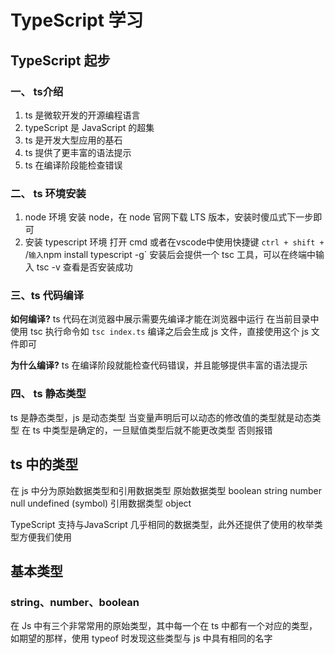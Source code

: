 # TypeScript 学习
## TypeScript 起步
### 一、 ts介绍
1. ts 是微软开发的开源编程语言
2. typeScript 是 JavaScript 的超集
3. ts 是开发大型应用的基石
4. ts 提供了更丰富的语法提示
5. ts 在编译阶段能检查错误

### 二、 ts 环境安装
1. node 环境
安装 node，在 node 官网下载 LTS 版本，安装时傻瓜式下一步即可
2. 安装 typescript 环境
打开 cmd 或者在vscode中使用快捷键 `ctrl + shift + `/`
输入 `npm install typescript -g`
安装后会提供一个 tsc 工具，可以在终端中输入 tsc -v 查看是否安装成功

### 三、ts 代码编译
**如何编译?**
ts 代码在浏览器中展示需要先编译才能在浏览器中运行
在当前目录中使用 tsc 执行命令如 `tsc index.ts`
编译之后会生成 js 文件，直接使用这个 js 文件即可

**为什么编译?**
ts 在编译阶段就能检查代码错误，并且能够提供丰富的语法提示

### 四、 ts 静态类型
ts 是静态类型，js 是动态类型
当变量声明后可以动态的修改值的类型就是动态类型
在 ts 中类型是确定的，一旦赋值类型后就不能更改类型 否则报错 

## ts 中的类型
在 js 中分为原始数据类型和引用数据类型
原始数据类型 boolean string number null undefined (symbol)
引用数据类型 object

TypeScript 支持与JavaScript 几乎相同的数据类型，此外还提供了使用的枚举类型方便我们使用

## 基本类型
### string、number、boolean
在 Js 中有三个非常常用的原始类型，其中每一个在 ts 中都有一个对应的类型，如期望的那样，使用 typeof 时发现这些类型与 js 中具有相同的名字
